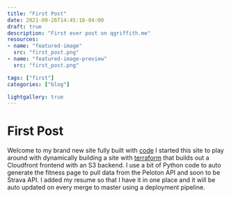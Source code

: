 ```yaml
---
title: "First Post"
date: 2021-09-26T14:45:16-04:00
draft: true
description: "First ever post on qgriffith.me"
resources:
- name: "featured-image"
  src: "first_post.png"
- name: "featured-image-preview"
  src: "first_post.png"

tags: ["first"]
categories: ["blog"]

lightgallery: true
---
```


# First Post

Welcome to my brand new site fully built with [code](https://bitbucket.org/qgriffith/about_me/src/master/) I started this site to play around with dynamically building a site with [terraform](https://terraform.io) that builds out a Cloudfront frontend with an S3 backend. I use a bit of Python code to auto generate the fitness page to pull data from the Peloton API and soon to be Strava API. I added my resume so that I have it in one place and it will be auto updated on every merge to master using a deployment pipeline.